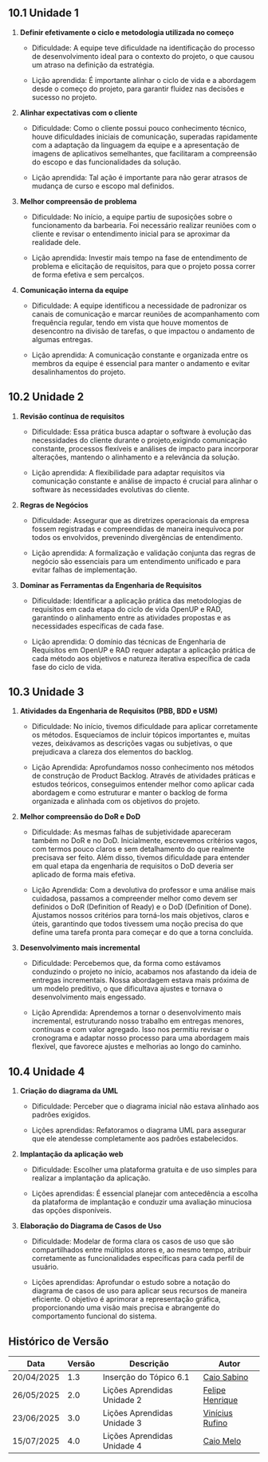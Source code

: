 ## 10.1 Unidade 1

1. **Definir efetivamente o ciclo e metodologia utilizada no começo**

    - Dificuldade: A equipe teve dificuldade na identificação do processo de desenvolvimento ideal para o contexto do projeto, o que causou um atraso na definição da estratégia.

    - Lição aprendida: É importante alinhar o ciclo de vida e a abordagem desde o começo do projeto, para garantir fluidez nas decisões e sucesso no projeto.

2. **Alinhar expectativas com o cliente**

    - Dificuldade: Como o cliente possui pouco conhecimento técnico, houve dificuldades iniciais de comunicação, superadas rapidamente com a adaptação da linguagem da equipe e a apresentação de imagens de aplicativos semelhantes, que facilitaram a compreensão do escopo e das funcionalidades da solução.

    - Lição aprendida: Tal ação é importante para não gerar atrasos de mudança de curso e escopo mal definidos.

3. **Melhor compreensão de problema**

    - Dificuldade: No início, a equipe partiu de suposições sobre o funcionamento da barbearia. Foi necessário realizar reuniões com o cliente e revisar o entendimento inicial para se aproximar da realidade dele.

    - Lição aprendida: Investir mais tempo na fase de entendimento de problema e elicitação de requisitos, para que o projeto possa correr de forma efetiva e sem percalços. 

4. **Comunicação interna da equipe**

    - Dificuldade: A equipe identificou a necessidade de padronizar os canais de comunicação e marcar reuniões de acompanhamento com frequência regular, tendo em vista que houve momentos de desencontro na divisão de tarefas, o que impactou o andamento de algumas entregas.

    - Lição aprendida: A comunicação constante e organizada entre os membros da equipe é essencial para manter o andamento e evitar desalinhamentos do projeto.

## 10.2 Unidade 2

1. **Revisão contínua de requisitos**

    - Dificuldade: Essa prática busca adaptar o software à evolução das necessidades do cliente durante o projeto,exigindo comunicação constante, processos flexíveis e análises de impacto para incorporar alterações, mantendo o alinhamento e a relevância da solução.

    - Lição aprendida:  A flexibilidade para adaptar requisitos via comunicação constante e análise de impacto é crucial para alinhar o software às necessidades evolutivas do cliente.

2. **Regras de Negócios** 

    - Dificuldade: Assegurar que as diretrizes operacionais da empresa fossem registradas e compreendidas de maneira inequívoca por todos os envolvidos, prevenindo divergências de entendimento.

    - Lição aprendida: A formalização e validação conjunta das regras de negócio são essenciais para um entendimento unificado e para evitar falhas de implementação.

3. **Dominar as Ferramentas da Engenharia de Requisitos**

    - Dificuldade: Identificar a aplicação prática das metodologias de requisitos em cada etapa do ciclo de vida OpenUP e RAD, garantindo o alinhamento entre as atividades 
propostas e as necessidades específicas de cada fase.

    - Lição aprendida: O domínio das técnicas de Engenharia de Requisitos em OpenUP e RAD requer adaptar a aplicação prática de cada método aos objetivos e natureza iterativa específica de cada fase do ciclo de vida.

## 10.3 Unidade 3

1. **Atividades da Engenharia de Requisitos (PBB, BDD e USM)**

    -  Dificuldade: No início, tivemos dificuldade para aplicar corretamente os métodos. Esquecíamos de incluir tópicos importantes e, muitas vezes, deixávamos as descrições vagas ou subjetivas, o que prejudicava a clareza dos elementos do backlog.

    - Lição Aprendida: Aprofundamos nosso conhecimento nos métodos de construção de Product Backlog. Através de atividades práticas e estudos teóricos, conseguimos entender melhor como aplicar cada abordagem e como estruturar e manter o backlog de forma organizada e alinhada com os objetivos do projeto.

2. **Melhor compreensão do DoR e DoD**
    - Dificuldade: As mesmas falhas de subjetividade apareceram também no DoR e no DoD. Inicialmente, escrevemos critérios vagos, com termos pouco claros e sem detalhamento do que realmente precisava ser feito. Além disso, tivemos dificuldade para entender em qual etapa da engenharia de requisitos o DoD deveria ser aplicado de forma mais efetiva.

    - Lição Aprendida: Com a devolutiva do professor e uma análise mais cuidadosa, passamos a compreender melhor como devem ser definidos o DoR (Definition of Ready) e o DoD (Definition of Done). Ajustamos nossos critérios para torná-los mais objetivos, claros e úteis, garantindo que todos tivessem uma noção precisa do que define uma tarefa pronta para começar e do que a torna concluída.

3. **Desenvolvimento mais incremental**
    - Dificuldade: Percebemos que, da forma como estávamos conduzindo o projeto no início, acabamos nos afastando da ideia de entregas incrementais. Nossa abordagem estava mais próxima de um modelo preditivo, o que dificultava ajustes e tornava o desenvolvimento mais engessado.

    - Lição Aprendida: Aprendemos a tornar o desenvolvimento mais incremental, estruturando nosso trabalho em entregas menores, contínuas e com valor agregado. Isso nos permitiu revisar o cronograma e adaptar nosso processo para uma abordagem mais flexível, que favorece ajustes e melhorias ao longo do caminho.
  
 ## 10.4 Unidade 4
 1. **Criação do diagrama da UML**
    -  Dificuldade: Perceber que o diagrama inicial não estava alinhado aos padrões exigidos.

    - Lições aprendidas: Refatoramos o diagrama UML para assegurar que ele atendesse completamente aos padrões estabelecidos.

 2. **Implantação da aplicação web**
    -  Dificuldade: Escolher uma plataforma gratuita e de uso simples para realizar a implantação da aplicação.

    - Lições aprendidas: É essencial planejar com antecedência a escolha da plataforma de implantação e conduzir uma avaliação minuciosa das opções disponíveis.
   
 2. **Elaboração do Diagrama de Casos de Uso**
    -  Dificuldade: Modelar de forma clara os casos de uso que são compartilhados entre múltiplos atores e, ao mesmo tempo, atribuir corretamente as funcionalidades específicas para cada perfil de usuário.

    - Lições aprendidas: Aprofundar o estudo sobre a notação do diagrama de casos de uso para aplicar seus recursos de maneira eficiente. O objetivo é aprimorar a representação gráfica, proporcionando uma visão mais precisa e abrangente do comportamento funcional do sistema.
 
 

## Histórico de Versão

| Data | Versão | Descrição | Autor |
|---|---|---|---|
| 20/04/2025 | 1.3 | Inserção do Tópico 6.1 | [Caio Sabino](https://github.com/caiomsabino) |
| 26/05/2025 | 2.0 | Lições Aprendidas Unidade 2| [Felipe Henrique](https://github.com/fhenrique77) |
| 23/06/2025 | 3.0 | Lições Aprendidas Unidade 3| [Vinícius Rufino](https://github.com/RufinoVfR) |
| 15/07/2025 | 4.0 | Lições Aprendidas Unidade 4| [Caio Melo](https://github.com/CaioMelo25) |
